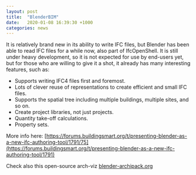 ```yaml
---
layout: post
title:  "BlenderBIM"
date:   2020-01-08 16:39:30 +1000
categories: news
---
```


It is relatively brand new in its ability to write IFC files, but Blender has been able to read IFC files for a while now, also part of IfcOpenShell. It is still under heavy development, so it is not expected for use by end-users yet, but for those who are willing to give it a shot, it already has many interesting features, such as:

- Supports writing IFC4 files first and foremost.
- Lots of clever reuse of representations to create efficient and small IFC files.
- Supports the spatial tree including multiple buildings, multiple sites, and so on.
- Create project libraries, not just projects.
- Quantity take-off calculations.
- Property sets.

More info here:
[https://forums.buildingsmart.org/t/presenting-blender-as-a-new-ifc-authoring-tool/1791/75](https://forums.buildingsmart.org/t/presenting-blender-as-a-new-ifc-authoring-tool/1791)

Check also this open-source arch-viz
[blender-archipack.org](https://blender-archipack.org/)